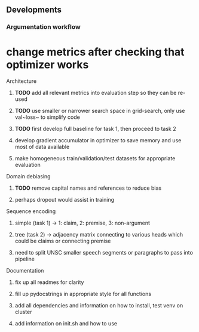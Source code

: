 Developments
------------

### Argumentation workflow

change metrics after checking that optimizer works
==================================================

Architecture

1.  **TODO** add all relevant metrics into evaluation step so
    they can be re-used

2.  **TODO** use smaller or narrower search space in
    grid-search, only use val~loss~ to simplify code

3.  **TODO** first develop full baseline for task 1, then
    proceed to task 2

4.  develop gradient accumulator in optimizer to save memory and use
    most of data available

5.  make homogeneous train/validation/test datasets for appropriate
    evaluation

Domain debiasing

1.  **TODO** remove capital names and references to reduce
    bias

2.  perhaps dropout would assist in training

Sequence encoding

1.  simple (task 1) -\> 1: claim, 2: premise, 3: non-argument

2.  tree (task 2) -\> adjacency matrix connecting to various heads which
    could be claims or connecting premise

3.  need to split UNSC smaller speech segments or paragraphs to pass
    into pipeline

Documentation

1.  fix up all readmes for clarity

2.  fill up pydocstrings in appropriate style for all functions

3.  add all dependencies and information on how to install, test venv on
    cluster

4.  add information on init.sh and how to use
